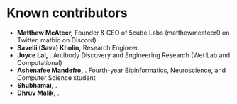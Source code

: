 # Known contributors

-   **Matthew McAteer,** Founder & CEO of 5cube Labs (matthewmcateer0 on Twitter, matbio on Discord)
-   **Savelii (Sava) Kholin,** Research Engineer.
-   **Joyce Lai,** . Antibody Discovery and Engineering Research (Wet Lab and Computational)
-   **Ashenafee Mandefro,** . Fourth-year Bioinformatics, Neuroscience, and Computer Science student
-   **Shubhamai,** .
-   **Dhruv Malik,** .
